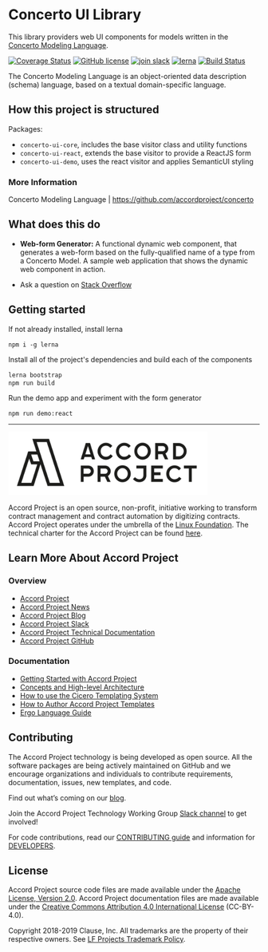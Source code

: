 # Concerto UI Library

This library providers web UI components for models written in the [Concerto Modeling Language](https://github.com/accordproject/concerto).

[![Coverage Status](https://coveralls.io/repos/github/accordproject/concerto-ui/badge.svg?branch=master)](https://coveralls.io/github/accordproject/concerto-ui?branch=master) [![GitHub license](https://img.shields.io/github/license/accordproject/concerto-ui)](https://github.com/accordproject/concerto-ui/blob/master/LICENSE) [![join slack](https://img.shields.io/badge/Accord%20Project-Join%20Slack-blue)](https://accord-project-slack-signup.herokuapp.com/) [![lerna](https://img.shields.io/badge/maintained%20with-lerna-cc00ff.svg)](https://lerna.js.org/)
[![Build Status](https://travis-ci.org/accordproject/concerto-ui.svg?branch=master)](https://travis-ci.org/accordproject/concerto-ui)

The Concerto Modeling Language is an object-oriented data description (schema) language, based on a textual domain-specific language.

## How this project is structured

Packages: 
- `concerto-ui-core`, includes the base visitor class and utility functions
- `concerto-ui-react`, extends the base visitor to provide a ReactJS form
- `concerto-ui-demo`, uses the react visitor and applies SemanticUI styling

### More Information

Concerto Modeling Language | https://github.com/accordproject/concerto

## What does this do

- **Web-form Generator:** A functional dynamic web component, that generates a web-form based on the fully-qualified name of a type from a Concerto Model. A sample web application that shows the dynamic web component in action.

- Ask a question on [Stack Overflow](http://stackoverflow.com/questions/tagged/accordproject)

## Getting started

If not already installed, install lerna

```
npm i -g lerna
```

Install all of the project's dependencies and build each of the components

```
lerna bootstrap
npm run build
```

Run the demo app and experiment with the form generator

```
npm run demo:react
```

---

<a href="https://www.accordproject.org/">
  <img src="assets/APLogo.png" alt="Accord Project Logo" width="400" />
</a>

Accord Project is an open source, non-profit, initiative working to transform contract management and contract automation by digitizing contracts. Accord Project operates under the umbrella of the [Linux Foundation][linuxfound]. The technical charter for the Accord Project can be found [here][charter].

## Learn More About Accord Project

### Overview
* [Accord Project][apmain]
* [Accord Project News][apnews]
* [Accord Project Blog][apblog]
* [Accord Project Slack][apslack]
* [Accord Project Technical Documentation][apdoc]
* [Accord Project GitHub][apgit]


### Documentation
* [Getting Started with Accord Project][docwelcome]
* [Concepts and High-level Architecture][dochighlevel]
* [How to use the Cicero Templating System][doccicero]
* [How to Author Accord Project Templates][docstudio]
* [Ergo Language Guide][docergo]

## Contributing

The Accord Project technology is being developed as open source. All the software packages are being actively maintained on GitHub and we encourage organizations and individuals to contribute requirements, documentation, issues, new templates, and code.

Find out what’s coming on our [blog][apblog].

Join the Accord Project Technology Working Group [Slack channel][apslack] to get involved!

For code contributions, read our [CONTRIBUTING guide][contributing] and information for [DEVELOPERS][developers].

## License <a name="license"></a>

Accord Project source code files are made available under the [Apache License, Version 2.0][apache].
Accord Project documentation files are made available under the [Creative Commons Attribution 4.0 International License][creativecommons] (CC-BY-4.0).

Copyright 2018-2019 Clause, Inc. All trademarks are the property of their respective owners. See [LF Projects Trademark Policy](https://lfprojects.org/policies/trademark-policy/).

[apmain]: https://accordproject.org/ 
[apworkgroup]: https://calendar.google.com/calendar/event?action=TEMPLATE&tmeid=MjZvYzIzZHVrYnI1aDVzbjZnMHJqYmtwaGlfMjAxNzExMTVUMjEwMDAwWiBkYW5AY2xhdXNlLmlv&tmsrc=dan%40clause.io
[apblog]: https://medium.com/@accordhq
[apnews]: https://www.accordproject.org/news/
[apgit]:  https://github.com/accordproject/
[apdoc]: https://docs.accordproject.org/
[apslack]: https://accord-project-slack-signup.herokuapp.com

[docspec]: https://docs.accordproject.org/docs/spec-overview.html
[docwelcome]: https://docs.accordproject.org/docs/accordproject.html
[dochighlevel]: https://docs.accordproject.org/docs/spec-concepts.html
[docergo]: https://docs.accordproject.org/docs/logic-ergo.html
[docstart]: https://docs.accordproject.org/docs/accordproject.html
[doccicero]: https://docs.accordproject.org/docs/basic-use.html
[docstudio]: https://docs.accordproject.org/docs/advanced-latedelivery.html

[contributing]: https://github.com/accordproject/concerto-ui/blob/master/CONTRIBUTING.md
[developers]: https://github.com/accordproject/concerto-ui/blob/master/DEVELOPERS.md

[linuxfound]: https://www.linuxfoundation.org
[charter]: https://github.com/accordproject/concerto-ui/blob/master/CHARTER.md
[npmpkg]: https://www.npmjs.com/package/@accordproject/ergo-cli
[coq]: https://coq.inria.fr
[OCaml]: https://ocaml.org
[Qcert]: https://querycert.github.io
[REPL]: https://ergorepl.netlify.com
[studio]: https://studio.accordproject.org
[nodejs]: https://nodejs.org/

[apache]: https://github.com/accordproject/concerto-ui/blob/master/LICENSE
[creativecommons]: http://creativecommons.org/licenses/by/4.0/
